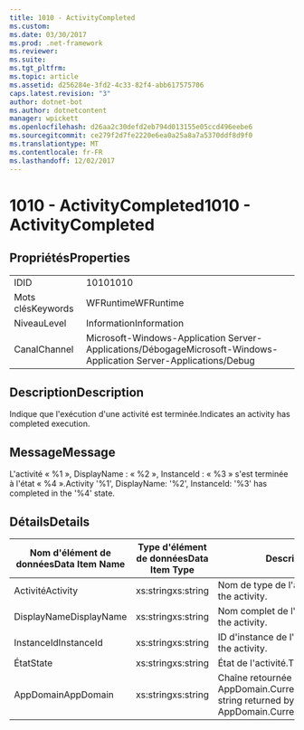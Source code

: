 ```yaml
---
title: 1010 - ActivityCompleted
ms.custom: 
ms.date: 03/30/2017
ms.prod: .net-framework
ms.reviewer: 
ms.suite: 
ms.tgt_pltfrm: 
ms.topic: article
ms.assetid: d256284e-3fd2-4c33-82f4-abb617575706
caps.latest.revision: "3"
author: dotnet-bot
ms.author: dotnetcontent
manager: wpickett
ms.openlocfilehash: d26aa2c30defd2eb794d013155e05ccd496eebe6
ms.sourcegitcommit: ce279f2d7fe2220e6ea0a25a8a7a5370ddf8d9f0
ms.translationtype: MT
ms.contentlocale: fr-FR
ms.lasthandoff: 12/02/2017
---
```

# <a name="1010---activitycompleted"></a><span data-ttu-id="7106e-102">1010 - ActivityCompleted</span><span class="sxs-lookup"><span data-stu-id="7106e-102">1010 - ActivityCompleted</span></span>
## <a name="properties"></a><span data-ttu-id="7106e-103">Propriétés</span><span class="sxs-lookup"><span data-stu-id="7106e-103">Properties</span></span>  
  
|||  
|-|-|  
|<span data-ttu-id="7106e-104">ID</span><span class="sxs-lookup"><span data-stu-id="7106e-104">ID</span></span>|<span data-ttu-id="7106e-105">1010</span><span class="sxs-lookup"><span data-stu-id="7106e-105">1010</span></span>|  
|<span data-ttu-id="7106e-106">Mots clés</span><span class="sxs-lookup"><span data-stu-id="7106e-106">Keywords</span></span>|<span data-ttu-id="7106e-107">WFRuntime</span><span class="sxs-lookup"><span data-stu-id="7106e-107">WFRuntime</span></span>|  
|<span data-ttu-id="7106e-108">Niveau</span><span class="sxs-lookup"><span data-stu-id="7106e-108">Level</span></span>|<span data-ttu-id="7106e-109">Information</span><span class="sxs-lookup"><span data-stu-id="7106e-109">Information</span></span>|  
|<span data-ttu-id="7106e-110">Canal</span><span class="sxs-lookup"><span data-stu-id="7106e-110">Channel</span></span>|<span data-ttu-id="7106e-111">Microsoft-Windows-Application Server-Applications/Débogage</span><span class="sxs-lookup"><span data-stu-id="7106e-111">Microsoft-Windows-Application Server-Applications/Debug</span></span>|  
  
## <a name="description"></a><span data-ttu-id="7106e-112">Description</span><span class="sxs-lookup"><span data-stu-id="7106e-112">Description</span></span>  
 <span data-ttu-id="7106e-113">Indique que l'exécution d'une activité est terminée.</span><span class="sxs-lookup"><span data-stu-id="7106e-113">Indicates an activity has completed execution.</span></span>  
  
## <a name="message"></a><span data-ttu-id="7106e-114">Message</span><span class="sxs-lookup"><span data-stu-id="7106e-114">Message</span></span>  
 <span data-ttu-id="7106e-115">L'activité « %1 », DisplayName : « %2 », InstanceId : « %3 » s'est terminée à l'état « %4 ».</span><span class="sxs-lookup"><span data-stu-id="7106e-115">Activity '%1', DisplayName: '%2', InstanceId: '%3' has completed in the '%4' state.</span></span>  
  
## <a name="details"></a><span data-ttu-id="7106e-116">Détails</span><span class="sxs-lookup"><span data-stu-id="7106e-116">Details</span></span>  
  
|<span data-ttu-id="7106e-117">Nom d'élément de données</span><span class="sxs-lookup"><span data-stu-id="7106e-117">Data Item Name</span></span>|<span data-ttu-id="7106e-118">Type d'élément de données</span><span class="sxs-lookup"><span data-stu-id="7106e-118">Data Item Type</span></span>|<span data-ttu-id="7106e-119">Description</span><span class="sxs-lookup"><span data-stu-id="7106e-119">Description</span></span>|  
|--------------------|--------------------|-----------------|  
|<span data-ttu-id="7106e-120">Activité</span><span class="sxs-lookup"><span data-stu-id="7106e-120">Activity</span></span>|<span data-ttu-id="7106e-121">xs:string</span><span class="sxs-lookup"><span data-stu-id="7106e-121">xs:string</span></span>|<span data-ttu-id="7106e-122">Nom de type de l'activité.</span><span class="sxs-lookup"><span data-stu-id="7106e-122">The type name of the activity.</span></span>|  
|<span data-ttu-id="7106e-123">DisplayName</span><span class="sxs-lookup"><span data-stu-id="7106e-123">DisplayName</span></span>|<span data-ttu-id="7106e-124">xs:string</span><span class="sxs-lookup"><span data-stu-id="7106e-124">xs:string</span></span>|<span data-ttu-id="7106e-125">Nom complet de l'activité.</span><span class="sxs-lookup"><span data-stu-id="7106e-125">The display name of the activity.</span></span>|  
|<span data-ttu-id="7106e-126">InstanceId</span><span class="sxs-lookup"><span data-stu-id="7106e-126">InstanceId</span></span>|<span data-ttu-id="7106e-127">xs:string</span><span class="sxs-lookup"><span data-stu-id="7106e-127">xs:string</span></span>|<span data-ttu-id="7106e-128">ID d'instance de l'activité.</span><span class="sxs-lookup"><span data-stu-id="7106e-128">The instance id of the activity.</span></span>|  
|<span data-ttu-id="7106e-129">État</span><span class="sxs-lookup"><span data-stu-id="7106e-129">State</span></span>|<span data-ttu-id="7106e-130">xs:string</span><span class="sxs-lookup"><span data-stu-id="7106e-130">xs:string</span></span>|<span data-ttu-id="7106e-131">État de l'activité.</span><span class="sxs-lookup"><span data-stu-id="7106e-131">The state of the activity.</span></span>|  
|<span data-ttu-id="7106e-132">AppDomain</span><span class="sxs-lookup"><span data-stu-id="7106e-132">AppDomain</span></span>|<span data-ttu-id="7106e-133">xs:string</span><span class="sxs-lookup"><span data-stu-id="7106e-133">xs:string</span></span>|<span data-ttu-id="7106e-134">Chaîne retournée par AppDomain.CurrentDomain.FriendlyName.</span><span class="sxs-lookup"><span data-stu-id="7106e-134">The string returned by AppDomain.CurrentDomain.FriendlyName.</span></span>|
